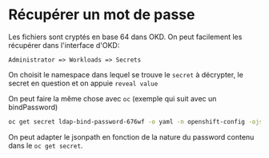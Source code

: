 # Récupérer un mot de passe

Les fichiers sont cryptés en base 64 dans OKD. On peut facilement les
récupérer dans l\'interface d\'OKD:

    Administrator => Workloads => Secrets

On choisit le namespace dans lequel se trouve le `secret` à décrypter,
le secret en question et on appuie `reveal value`

On peut faire la même chose avec `oc` (exemple qui suit avec un
bindPassword)

``` bash
oc get secret ldap-bind-password-676wf -o yaml -n openshift-config -ojsonpath={.data.bindPassword} |base64 -d
```

On peut adapter le jsonpath en fonction de la nature du password contenu
dans le `oc get secret`.

